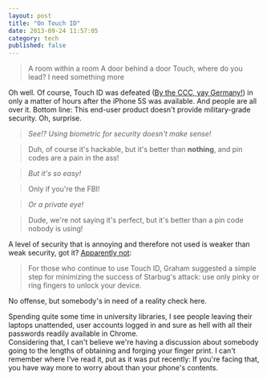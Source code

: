 ```yaml
---
layout: post
title: "On Touch ID"
date: 2013-09-24 11:57:05
category: tech
published: false
---
```


<p class="pic">

> A room within a room
> A door behind a door
> Touch, where do you lead?
> I need something more

</p>

Oh well. Of course, Touch ID was defeated ([By the CCC, yay Germany!](http://www.ccc.de/en/updates/2013/ccc-breaks-apple-touchid#.Uj9Bk6z0SqM.twitter)) in only a matter of hours after the iPhone 5S was available. And people are all over it. Bottom line: This end-user product doesn't provide military-grade security. Oh, surprise.

> *See!? Using biometric for security doesn't make sense!*

> Duh, of course it's hackable, but it's better than **nothing**, and pin codes are a pain in the ass!

> *But it's so easy!*

> Only if you're the FBI!

> *Or a private eye!*

> Dude, we're not saying it's perfect, but it's better than a pin code nobody is using!

A level of security that is annoying and therefore not used is weaker than weak security, got it? [Apparently not](http://arstechnica.com/security/2013/09/defeating-apples-touch-id-its-easier-than-you-may-think/): 

> For those who continue to use Touch ID, Graham suggested a simple step for minimizing the success of Starbug's attack: use only pinky or ring fingers to unlock your device. 

No offense, but somebody's in need of a reality check here.

Spending quite some time in university libraries, I see people leaving their laptops unattended, user accounts logged in and sure as hell with all their passwords readily available in Chrome.  
Considering that, I can't believe we're having a discussion about somebody going to the lengths of obtaining and forging your finger print. I can't remember where I‘ve read it, put as it was put recently: If you're facing that, you have way more to worry about than your phone's contents.